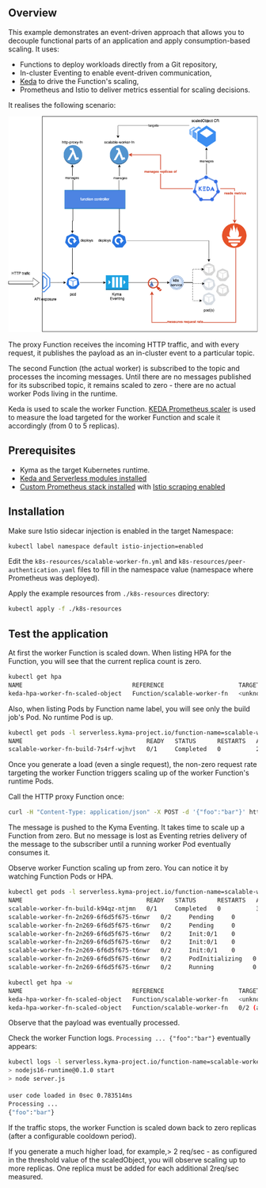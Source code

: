 ## Overview
This example demonstrates an event-driven approach that allows you to decouple functional parts of an application and apply consumption-based scaling.
It uses: 
 - Functions to deploy workloads directly from a Git repository,
 - In-cluster Eventing to enable event-driven communication, 
 - [Keda](https://keda.sh/) to drive the Function's scaling,
 - Prometheus and Istio to deliver metrics essential for scaling decisions.

It realises the following scenario:

![scenario](assets/scaling-scenario.png "Scenario")

The proxy Function receives the incoming HTTP traffic, and with every request, it publishes the payload as an in-cluster event to a particular topic.

The second Function (the actual worker) is subscribed to the topic and processes the incoming messages. Until there are no messages published for its subscribed topic, it remains scaled to zero - there are no actual worker Pods living in the runtime.

Keda is used to scale the worker Function. [KEDA Prometheus scaler](https://keda.sh/docs/latest/scalers/prometheus/) is used to measure the load targeted for the worker Function and scale it accordingly (from 0 to 5 replicas).


## Prerequisites

- Kyma as the target Kubernetes runtime.
- [Keda and Serverless modules installed](https://kyma-project.io/#/02-get-started/01-quick-install?id=steps)
- [Custom Prometheus stack installed](https://github.com/kyma-project/examples/blob/main/prometheus/README.md#installation) with [Istio scraping enabled](https://github.com/kyma-project/examples/blob/main/prometheus/README.md#installation)

## Installation

Make sure Istio sidecar injection is enabled in the target Namespace:

```bash
kubectl label namespace default istio-injection=enabled
```

Edit the `k8s-resources/scalable-worker-fn.yml` and `k8s-resources/peer-authentication.yaml` files to fill in the namespace value (namespace where Prometheus was deployed).

Apply the example resources from `./k8s-resources` directory:
```bash
kubectl apply -f ./k8s-resources
```

## Test the application

At first the worker Function is scaled down.
When listing HPA for the Function, you will see that the current replica count is zero.
 ```bash
kubectl get hpa
NAME                               REFERENCE                     TARGETS             MINPODS   MAXPODS   REPLICAS   AGE
keda-hpa-worker-fn-scaled-object   Function/scalable-worker-fn   <unknown>/2 (avg)   1         5         0          27h

 ```
 Also, when listing Pods by Function name label, you will see only the build job's Pod. No runtime Pod is up.
 ```bash
kubectl get pods -l serverless.kyma-project.io/function-name=scalable-worker-fn -w
NAME                                   READY   STATUS      RESTARTS   AGE
scalable-worker-fn-build-7s4rf-wjhvt   0/1     Completed   0          2m16s
 ```

Once you generate a load (even a single request), the non-zero request rate targeting the worker Function triggers scaling up of the worker Function's runtime Pods.

 Call the HTTP proxy Function once:

 ```bash
 curl -H "Content-Type: application/json" -X POST -d '{"foo":"bar"}' https://incoming.{your_cluster_domain}
 ```

The message is pushed to the Kyma Eventing.
It takes time to scale up a Function from zero. But no message is lost as Eventing retries delivery of the message to the subscriber until a running worker Pod eventually consumes it.

Observe worker Function scaling up from zero. You can notice it by watching Function Pods or HPA.
```bash
kubectl get pods -l serverless.kyma-project.io/function-name=scalable-worker-fn -w 
NAME                                   READY   STATUS      RESTARTS   AGE
scalable-worker-fn-build-k94qz-ntjmn   0/1     Completed   0          32s
scalable-worker-fn-2n269-6f6d5f675-t6nwr   0/2     Pending     0          0s
scalable-worker-fn-2n269-6f6d5f675-t6nwr   0/2     Pending     0          0s
scalable-worker-fn-2n269-6f6d5f675-t6nwr   0/2     Init:0/1    0          0s
scalable-worker-fn-2n269-6f6d5f675-t6nwr   0/2     Init:0/1    0          0s
scalable-worker-fn-2n269-6f6d5f675-t6nwr   0/2     Init:0/1    0          1s
scalable-worker-fn-2n269-6f6d5f675-t6nwr   0/2     PodInitializing   0          2s
scalable-worker-fn-2n269-6f6d5f675-t6nwr   0/2     Running           0          7s
```
```bash
kubectl get hpa -w                                                        
NAME                               REFERENCE                     TARGETS             MINPODS   MAXPODS   REPLICAS   AGE
keda-hpa-worker-fn-scaled-object   Function/scalable-worker-fn   <unknown>/2 (avg)   1         5         0          27h
keda-hpa-worker-fn-scaled-object   Function/scalable-worker-fn   0/2 (avg)           1         5         1          27h
```

Observe that the payload was eventually processed.

Check the worker Function logs. `Processing ... {"foo":"bar"}` eventually appears:

 ```bash
kubectl logs -l serverless.kyma-project.io/function-name=scalable-worker-fn -f
> nodejs16-runtime@0.1.0 start
> node server.js

user code loaded in 0sec 0.783514ms
Processing ...
{"foo":"bar"}

 ```
 
 If the traffic stops, the worker Function is scaled down back to zero replicas (after a configurable cooldown period).
 
 If you generate a much higher load, for example,> 2 req/sec - as configured in the threshold value of the scaledObject, you will observe scaling up to more replicas. One replica must be added for each additional 2req/sec measured. 
